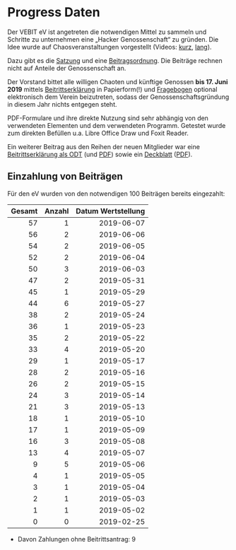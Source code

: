 # Progress Daten

Der VEBIT eV ist angetreten die notwendigen Mittel zu sammeln und
Schritte zu unternehmen eine „Hacker Genossenschaft“ zu gründen.
Die Idee wurde auf Chaosveranstaltungen vorgestellt
(Videos: [kurz](https://media.ccc.de/v/34c3-9256-lightning_talks_day_2#t=2721 "Lighningtalks Tag 2, 34c3"), [lang](https://media.ccc.de/v/35c3chaoswest-37-hacker-eg-genossenschaft-fr-chaosnahes-wirtschaften "ChaosWest, 35c3")). 

Dazu gibt es die [Satzung] und eine [Beitragsordnung].
Die Beiträge rechnen nicht auf Anteile der Genossenschaft an.

Der Vorstand bittet alle willigen Chaoten und künftige Genossen
**bis 17. Juni 2019** mittels [Beitrittserklärung](./vebit_beitrittserklaerung_ausfuellbar.pdf) in Papierform(!) und [Fragebogen](./fragebogen.pdf) optional elektronisch
dem Verein beizutreten, sodass der Genossenschaftsgründung in
diesem Jahr nichts entgegen steht.

PDF-Formulare und ihre direkte Nutzung sind sehr abhängig von den
verwendeten Elementen und dem verwendeten Programm. Getestet wurde
zum direkten Befüllen u.a. Libre Office Draw und Foxit Reader.
  
Ein weiterer Beitrag aus den Reihen der neuen Mitglieder war eine
[Beitrittserklärung als ODT](./vebit_beitrittserklaerung_ausfuellbar.odt)
(und [PDF](./vebit_beitrittserklaerung_ausfuellbar.pdf)) sowie ein
[Deckblatt](./vebit_rueckadressblatt_ausfuellbar.odt)
([PDF](./vebit_rueckadressblatt_ausfuellbar.pdf)).

[Satzung]: https://git.vebit.xyz/vebit/wiki/src/branch/master/satzung.markdown
[Beitragsordnung]: https://git.vebit.xyz/vebit/wiki/src/branch/master/beitragsordnung.markdown

## Einzahlung von Beiträgen

Für den eV wurden von den notwendigen 100 Beiträgen bereits eingezahlt:

Gesamt | Anzahl | Datum Wertstellung
------:|-------:|------:
57 | 1 | 2019-06-07
56 | 2 | 2019-06-06
54 | 2 | 2019-06-05
52 | 2 | 2019-06-04
50 | 3 | 2019-06-03
47 | 2 | 2019-05-31
45 | 1 | 2019-05-29
44 | 6 | 2019-05-27
38 | 2 | 2019-05-24
36 | 1 | 2019-05-23
35 | 2 | 2019-05-22
33 | 4 | 2019-05-20
29 | 1 | 2019-05-17
28 | 2 | 2019-05-16
26 | 2 | 2019-05-15
24 | 3 | 2019-05-14
21 | 3 | 2019-05-13
18 | 1 | 2019-05-10
17 | 1 | 2019-05-09
16 | 3 | 2019-05-08
13 | 4 | 2019-05-07
 9 | 5 | 2019-05-06
 4 | 1 | 2019-05-05
 3 | 1 | 2019-05-04
 2 | 1 | 2019-05-03
 1 | 1 | 2019-05-02
 0 | 0 | 2019-02-25

* Davon Zahlungen ohne Beitrittsantrag: 9
